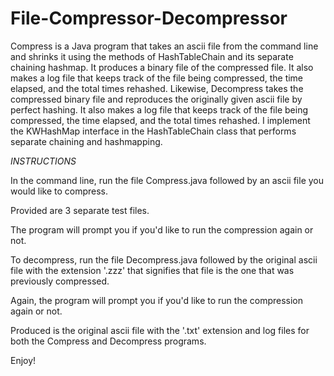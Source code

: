 # File-Compressor-Decompressor

Compress is a Java program that takes an ascii file from the command line and shrinks it using the 
methods of HashTableChain and its separate chaining hashmap. It produces a binary file of the compressed 
file. It also makes a log file that keeps track of the file being compressed, the time elapsed, and the 
total times rehashed. Likewise, Decompress takes the compressed binary file and reproduces the originally 
given ascii file by perfect hashing. It also makes a log file that keeps track of the file being compressed, 
the time elapsed, and the total times rehashed. I implement the KWHashMap interface in the HashTableChain class 
that performs separate chaining and hashmapping.

*INSTRUCTIONS*

In the command line, run the file Compress.java followed by an ascii file you would like to compress. 

Provided are 3 separate test files.

The program will prompt you if you'd like to run the compression again or not.

To decompress, run the file Decompress.java followed by the original ascii file with the extension '.zzz' that signifies that file is the one that was previously compressed.

Again, the program will prompt you if you'd like to run the compression again or not.

Produced is the original ascii file with the '.txt' extension and log files for both the Compress and Decompress programs. 

Enjoy!
